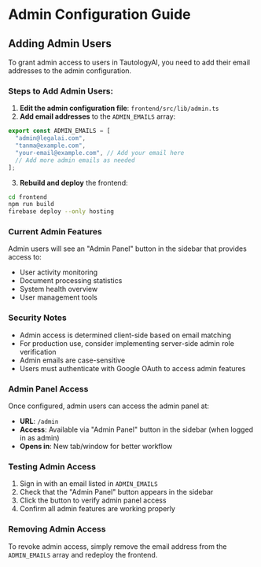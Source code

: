 # Admin Configuration Guide

## Adding Admin Users

To grant admin access to users in TautologyAI, you need to add their email addresses to the admin configuration.

### Steps to Add Admin Users:

1. **Edit the admin configuration file**: `frontend/src/lib/admin.ts`
2. **Add email addresses** to the `ADMIN_EMAILS` array:

```typescript
export const ADMIN_EMAILS = [
  "admin@legalai.com",
  "tanma@example.com",
  "your-email@example.com", // Add your email here
  // Add more admin emails as needed
];
```

3. **Rebuild and deploy** the frontend:
```bash
cd frontend
npm run build
firebase deploy --only hosting
```

### Current Admin Features

Admin users will see an "Admin Panel" button in the sidebar that provides access to:
- User activity monitoring
- Document processing statistics  
- System health overview
- User management tools

### Security Notes

- Admin access is determined client-side based on email matching
- For production use, consider implementing server-side admin role verification
- Admin emails are case-sensitive
- Users must authenticate with Google OAuth to access admin features

### Admin Panel Access

Once configured, admin users can access the admin panel at:
- **URL**: `/admin`
- **Access**: Available via "Admin Panel" button in the sidebar (when logged in as admin)
- **Opens in**: New tab/window for better workflow

### Testing Admin Access

1. Sign in with an email listed in `ADMIN_EMAILS`
2. Check that the "Admin Panel" button appears in the sidebar
3. Click the button to verify admin panel access
4. Confirm all admin features are working properly

### Removing Admin Access

To revoke admin access, simply remove the email address from the `ADMIN_EMAILS` array and redeploy the frontend.